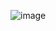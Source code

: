 ![image](https://user-images.githubusercontent.com/49730521/125184590-a8a17200-e23c-11eb-9ef2-d40beea51fb8.png)
